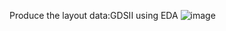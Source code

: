 
Produce the layout data:GDSII using EDA
![image](https://user-images.githubusercontent.com/15924287/190560222-9cc3f78e-24e6-4f28-80cb-f56d6e93e3fa.png)
